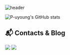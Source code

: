 ![header](https://capsule-render.vercel.app/api?type=wave&color=auto&height=400&text=Hello%2&desc=I'm%20Woo%20Young)


![P-uyoung's GitHub stats](https://github-readme-stats.vercel.app/api?username=P-uyoung&show_icons=true)


## :mailbox_with_mail: Contacts & Blog

<p>
  <a href="mailto:uyoung@snu.ac.kr" target="_blank"><img src="https://img.shields.io/badge/variety82p@gmail.com-EA4335?style=flat-square&logo=Gmail&logoColor=white"/></a>
   <a href="https://p-uyoung.github.io" target="_blank"><img src="https://img.shields.io/badge/Tech%20Blog-blue?style=flat&logoColor=white)"/></a>

</p>
